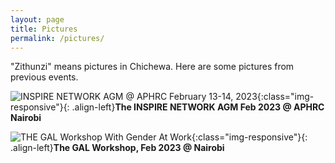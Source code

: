 ```yaml
---
layout: page
title: Pictures
permalink: /pictures/
---
```


"Zithunzi" means pictures in Chichewa. Here are some pictures from previous events.

![INSPIRE NETWORK AGM @ APHRC February 13-14, 2023](https://ik.imagekit.io/ucqyxekmz/AI_Web_Images/InspireNetworkAGM_Nairobi_Optimised.JPG?updatedAt=1680165779367){:class="img-responsive"}{: .align-left}**The INSPIRE NETWORK AGM Feb 2023 @ APHRC Nairobi**

![THE GAL Workshop With Gender At Work](https://ik.imagekit.io/ucqyxekmz/AI_Web_Images/GALWorkshopNairobiFeb2023_Optimised.jpg?updatedAt=1680165777435){:class="img-responsive"}{: .align-left}**The GAL Workshop, Feb 2023 @ Nairobi**



[mubas-organization]:   http://www.mubas.ac.mw
